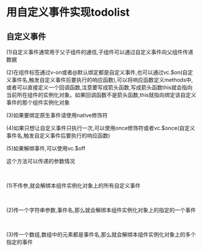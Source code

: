 # 用自定义事件实现todolist
## 自定义事件
<p>(1)自定义事件通常用于父子组件的通信,子组件可以通过自定义事件向父组件传递数据</p>
<p>(2)在组件标签通过v-on或者@默认绑定都是自定义事件,也可以通过vc.$on(自定义事件名,触发自定义事件后要执行的响应函数),可以将响应函数定义methods中,或者可以直接定义一个回调函数,注意要写成箭头函数,写成箭头函数this就会指向当前所在组件的实例化对象。如果回调函数不是箭头函数,this就指向绑定该自定义事件的那个组件实例化对象</p>
<p>(3)如果要绑定原生事件请使用native修饰符</p>
<p>(4)如果只想让自定义事件只执行一次,可以使用once修饰符或者vc.$once(自定义事件名,触发自定义事件后要执行的响应函数)</p>
<p>(5)如果解绑事件,可以使用vc.$off</p>
<p>这个方法可以传递的参数情况</p>
&emsp;&emsp;<p>(1)不传参,就会解绑本组件实例化对象上的所有自定义事件</p>
&emsp;&emsp;<p>(2)传一个字符串参数,事件名,那么就会解绑本组件实例化对象上的指定的一个事件</p>
&emsp;&emsp;<p>(3)传一个数组,数组中的元素都是事件名,那么就会解绑本组件实例化对象上的多个
    指定的事件</p>
